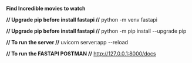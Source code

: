 **Find Incredible movies to watch**


**// Upgrade pip before install fastapi //**
python -m venv fastapi

**// Upgrade pip before install fastapi //**
python -m pip install --upgrade pip

**// To run the server //**
uvicorn server:app --reload

**// To run the FASTAPI POSTMAN //**
http://127.0.0.1:8000/docs
